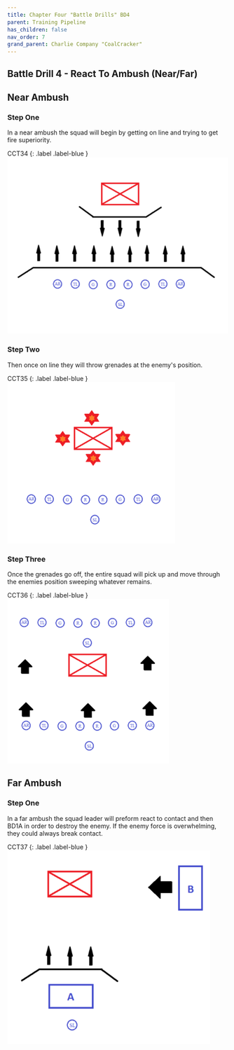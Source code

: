 ```yaml
---
title: Chapter Four "Battle Drills" BD4
parent: Training Pipeline
has_children: false
nav_order: 7
grand_parent: Charlie Company "CoalCracker"
---
```

## Battle Drill 4 - React To Ambush (Near/Far)

## Near Ambush
### Step One
In a near ambush the squad will begin by getting on line and trying to get fire superiority.

CCT34
{: .label .label-blue }
![CCT34](https://github.com/Baconbits111/28thDocs/blob/main/images/CCT34.png?raw=true)

### Step Two
Then once on line they will throw grenades at the enemy's position.

CCT35
{: .label .label-blue }
![CCT35](https://github.com/Baconbits111/28thDocs/blob/main/images/CCT35.png?raw=true)

### Step Three
Once the grenades go off, the entire squad will pick up and move through the enemies position sweeping whatever remains.

CCT36
{: .label .label-blue }
![CCT36](https://github.com/Baconbits111/28thDocs/blob/main/images/CCT36.png?raw=true)

## Far Ambush
### Step One
In a far ambush the squad leader will preform react to contact and then BD1A in order to destroy the enemy. If the enemy force is overwhelming, they could always break contact.

CCT37
{: .label .label-blue }
![CCT37](https://github.com/Baconbits111/28thDocs/blob/main/images/CCT37.png?raw=true)